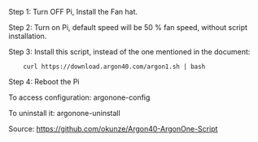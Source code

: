 Step 1: Turn OFF Pi, Install the Fan hat.

Step 2: Turn on Pi, default speed will be 50 % fan speed, without script installation.

Step 3: Install this script, instead of the one mentioned in the document:

		curl https://download.argon40.com/argon1.sh | bash

Step 4: Reboot the Pi

To access configuration: argonone-config

To uninstall it: argonone-uninstall

Source: https://github.com/okunze/Argon40-ArgonOne-Script